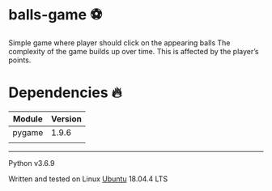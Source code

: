 # balls-game ⚽
Simple game where player should click on the appearing balls
The complexity of the game builds up over time. This is affected by the player’s points.

# Dependencies 🔥
| Module | Version |
|--------|---------|
| pygame | 1.9.6   |
|        |         |

---
Python v3.6.9

Written and tested on Linux [Ubuntu](https://ubuntu.com/) 18.04.4 LTS

